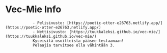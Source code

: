 # Vec-Mie Info
                - Pelisivusto: [https://poetic-otter-e26763.netlify.app/](https://poetic-otter-e26763.netlify.app/)
                - Nettisivusto: [https://tuukkaleksi.github.io/vec-mie/](https://tuukkaleksi.github.io/vec-mie/)
                Kyseisitä osoitteista pääsee testaamaan!
                Pelaajia tarvitsee olla vähintään 3.
